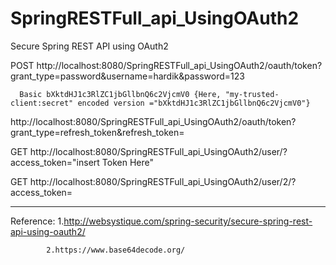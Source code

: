 # SpringRESTFull_api_UsingOAuth2

Secure Spring REST API using OAuth2


POST  http://localhost:8080/SpringRESTFull_api_UsingOAuth2/oauth/token?grant_type=password&username=hardik&password=123
      
      Basic bXktdHJ1c3RlZC1jbGllbnQ6c2VjcmV0 {Here, "my-trusted-client:secret" encoded version ="bXktdHJ1c3RlZC1jbGllbnQ6c2VjcmV0"}

http://localhost:8080/SpringRESTFull_api_UsingOAuth2/oauth/token?grant_type=refresh_token&refresh_token=
      
      
      
      
GET   http://localhost:8080/SpringRESTFull_api_UsingOAuth2/user/?access_token="insert Token Here"

GET   http://localhost:8080/SpringRESTFull_api_UsingOAuth2/user/2/?access_token=

---------------------------------------------------------------------------------------------------------------------
Reference:  1.http://websystique.com/spring-security/secure-spring-rest-api-using-oauth2/

            2.https://www.base64decode.org/

